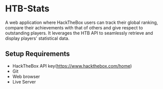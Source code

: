 # HTB-Stats
A web application where HackTheBox users can track their global ranking, compare their achievements with that of others and give respect to outstanding players. It leverages the HTB API to seamlessly retrieve and display players' statistical data.

## Setup Requirements
- HackTheBox API key(https://www.hackthebox.com/home)
- Git
- Web browser
- Live Server
